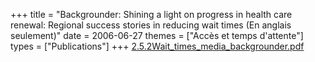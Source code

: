+++
title = "Backgrounder: Shining a light on progress in health care renewal: Regional success stories in reducing wait times (En anglais seulement)"
date = 2006-06-27
themes = ["Accès et temps d'attente"]
types = ["Publications"]
+++
[2.5.2Wait\_times\_media\_backgrounder.pdf](/files/2.5.2Wait_times_media_backgrounder.pdf)
